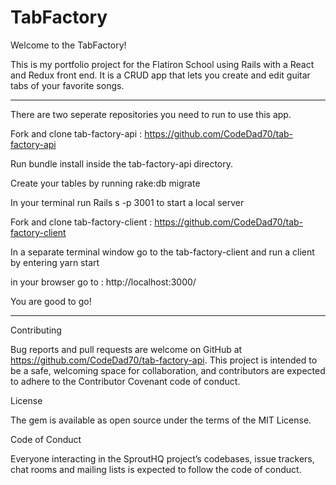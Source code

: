 # TabFactory

Welcome to the TabFactory! 

This is my portfolio project for the Flatiron School using Rails with a React and Redux front end. 
It is a CRUD app that lets you create and edit guitar tabs of your favorite songs. 

--------------------------------
There are two seperate repositories you need to run to use this app. 

Fork and clone tab-factory-api :
https://github.com/CodeDad70/tab-factory-api


Run bundle install inside the tab-factory-api directory.

Create your tables by running rake:db migrate

In your terminal run Rails s -p 3001 to start a local server 

Fork and clone tab-factory-client :
https://github.com/CodeDad70/tab-factory-client

In a separate terminal window go to the tab-factory-client and run a client 
by entering yarn start 

in your browser go to : 
http://localhost:3000/

You are good to go!

---------------------------------------

Contributing

Bug reports and pull requests are welcome on GitHub at https://github.com/CodeDad70/tab-factory-api. This project is intended to be a safe, welcoming space for collaboration, and contributors are expected to adhere to the Contributor Covenant code of conduct.

License

The gem is available as open source under the terms of the MIT License.

Code of Conduct

Everyone interacting in the SproutHQ project’s codebases, issue trackers, chat rooms and mailing lists is expected to follow the code of conduct.



